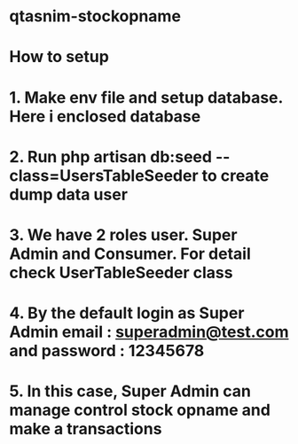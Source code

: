 # qtasnim-stockopname
# How to setup
# 1. Make env file and setup database. Here i enclosed database
# 2. Run php artisan db:seed --class=UsersTableSeeder to create dump data user
# 3. We have 2 roles user. Super Admin and Consumer. For detail check UserTableSeeder class
# 4. By the default login as Super Admin email : superadmin@test.com and password : 12345678
# 5. In this case, Super Admin can manage control stock opname and make a transactions
